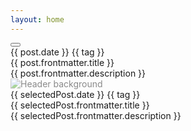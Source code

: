 ```yaml
---
layout: home
---
```


<script lang="ts" setup>
import { ref, onMounted } from 'vue'
import { VPBadge } from 'vitepress/theme'
import { X } from 'lucide-vue-next'

const carbonNews = ref<any | null>(null)
const docsNews = ref<any | null>(null)
const selectedPost = ref<any | null>(null)

function selectPost(news: any) {
    selectedPost.value = news
}

function hidePost() {
    selectedPost.value = null
}

onMounted(async () => {
    carbonNews.value = await Promise.all(
    Object.entries(import.meta.glob('/news/carbon/*.md')).map(async ([path, loader]) => {
        const mod: any = await loader()
        return {
            path,
            content: mod.default,
            frontmatter: mod.__pageData.frontmatter,
        }
    }))
    docsNews.value = await Promise.all(
    Object.entries(import.meta.glob('/news/docs/*.md')).map(async ([path, loader]) => {
        const mod: any = await loader()
        console.log(mod.default)
        return {
            path,
            content: mod.default,
            frontmatter: mod.__pageData.frontmatter,
            date: new Date(mod.__pageData.frontmatter.date).toDateString()
        }
    }))
    selectPost(docsNews.value[0])
})
</script>

<div class="news-grid gap-5">
    <div v-for="post in docsNews">
        <div class="transition-transform duration-200 transform hover:scale-105">
            <button @click="selectPost(post)"><img :src="post.frontmatter.header"/></button>
        </div>  
        <div class="mt-5">
            <div class="block mb-3">
                <VPBadge type="info">{{ post.date }}</VPBadge>
                <VPBadge v-for="tag in post.frontmatter.tags" type="tip">{{ tag }}</VPBadge>
            </div>
            <span class="text-2xl uppercase font-black text-slate-200 font-sans">{{ post.frontmatter.title }}</span><br>
            <span class="text-sm font-normal text-slate-400">{{ post.frontmatter.description }}</span>   
        </div>
    </div>
</div>

<div v-if="selectedPost" class="fixed inset-0 z-50 bg-black/85 overflow-hidden" @click="hidePost()">
  <div class="fixed top-0 left-0 w-full h-[600px] z-0 pointer-events-none">
    <div class="relative w-full h-full overflow-hidden">
      <img
        :src="selectedPost.frontmatter.header"
        alt="Header background"
        class="news-hero absolute top-0 left-0 w-full h-full object-cover" />
      <div class="absolute bottom-0 left-0 w-full h-96 bg-gradient-to-b from-transparent to-black/100"></div>
    </div>
  </div>
  <div class="relative z-10 overflow-y-auto h-full">
    <div class="max-w-screen-md mx-auto space-y-6 my-72">
      <div class="text-5xl text-center font-black uppercase" @click.stop>
        <div class="block my-3">
            <VPBadge type="info">{{ selectedPost.date }}</VPBadge>
            <VPBadge v-for="tag in selectedPost.frontmatter.tags" type="tip">{{ tag }}</VPBadge>
        </div>
        {{ selectedPost.frontmatter.title }}
      </div>
      <div class="text-2xl mb-48 text-center font-normal text-slate-400" @click.stop>
        {{ selectedPost.frontmatter.description }}
      </div>
      <div class="news-content text-slate-300 opacity-80" @click.stop>
        <component :is="selectedPost.content" />
      </div>
    </div>
  </div>
</div>

<style>
.news-grid {
  display: grid;
  grid-template-columns: repeat(auto-fill, minmax(300px, 1fr));
  grid-gap: 50px 15px;
}
.news-hero {
    opacity: 0.5;
}

.news-text-section {
  margin-top: 150px;
  margin-bottom: 15px;
  font-weight: 900 !important;
  text-transform: uppercase;
  color: white;
}

.news-text-section-author {
  color: rgba(255, 255, 255, 0.5);
  margin-bottom: 15px;
}

.news-section {
  padding: 25px !important;
  background-color: #131313d0;
}
</style>